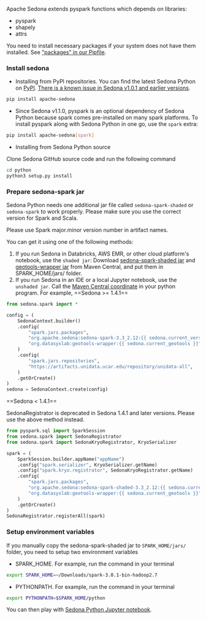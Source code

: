 <!--
 Licensed to the Apache Software Foundation (ASF) under one
 or more contributor license agreements.  See the NOTICE file
 distributed with this work for additional information
 regarding copyright ownership.  The ASF licenses this file
 to you under the Apache License, Version 2.0 (the
 "License"); you may not use this file except in compliance
 with the License.  You may obtain a copy of the License at

   http://www.apache.org/licenses/LICENSE-2.0

 Unless required by applicable law or agreed to in writing,
 software distributed under the License is distributed on an
 "AS IS" BASIS, WITHOUT WARRANTIES OR CONDITIONS OF ANY
 KIND, either express or implied.  See the License for the
 specific language governing permissions and limitations
 under the License.
 -->

Apache Sedona extends pyspark functions which depends on libraries:

* pyspark
* shapely
* attrs

You need to install necessary packages if your system does not have them installed. See ["packages" in our Pipfile](https://github.com/apache/sedona/blob/master/python/Pipfile).

### Install sedona

* Installing from PyPI repositories. You can find the latest Sedona Python on [PyPI](https://pypi.org/project/apache-sedona/). [There is a known issue in Sedona v1.0.1 and earlier versions](release-notes.md#known-issue).

```bash
pip install apache-sedona
```

* Since Sedona v1.1.0, pyspark is an optional dependency of Sedona Python because spark comes pre-installed on many spark platforms. To install pyspark along with Sedona Python in one go, use the `spark` extra:

```bash
pip install apache-sedona[spark]
```

* Installing from Sedona Python source

Clone Sedona GitHub source code and run the following command

```bash
cd python
python3 setup.py install
```

### Prepare sedona-spark jar

Sedona Python needs one additional jar file called `sedona-spark-shaded` or `sedona-spark` to work properly. Please make sure you use the correct version for Spark and Scala.

Please use Spark major.minor version number in artifact names.

You can get it using one of the following methods:

1. If you run Sedona in Databricks, AWS EMR, or other cloud platform's notebook, use the `shaded jar`: Download [sedona-spark-shaded jar](https://repo.maven.apache.org/maven2/org/apache/sedona/) and [geotools-wrapper jar](https://repo.maven.apache.org/maven2/org/datasyslab/geotools-wrapper/) from Maven Central, and put them in SPARK_HOME/jars/ folder.
2. If you run Sedona in an IDE or a local Jupyter notebook, use the `unshaded jar`. Call the [Maven Central coordinate](maven-coordinates.md) in your python program. For example,
==Sedona >= 1.4.1==

```python
from sedona.spark import *

config = (
    SedonaContext.builder()
    .config(
        "spark.jars.packages",
        "org.apache.sedona:sedona-spark-3.3_2.12:{{ sedona.current_version }},"
        "org.datasyslab:geotools-wrapper:{{ sedona.current_geotools }}",
    )
    .config(
        "spark.jars.repositories",
        "https://artifacts.unidata.ucar.edu/repository/unidata-all",
    )
    .getOrCreate()
)
sedona = SedonaContext.create(config)
```

==Sedona < 1.4.1==

SedonaRegistrator is deprecated in Sedona 1.4.1 and later versions. Please use the above method instead.

```python
from pyspark.sql import SparkSession
from sedona.spark import SedonaRegistrator
from sedona.spark import SedonaKryoRegistrator, KryoSerializer

spark = (
    SparkSession.builder.appName("appName")
    .config("spark.serializer", KryoSerializer.getName)
    .config("spark.kryo.registrator", SedonaKryoRegistrator.getName)
    .config(
        "spark.jars.packages",
        "org.apache.sedona:sedona-spark-shaded-3.3_2.12:{{ sedona.current_version }},"
        "org.datasyslab:geotools-wrapper:{{ sedona.current_geotools }}",
    )
    .getOrCreate()
)
SedonaRegistrator.registerAll(spark)
```

### Setup environment variables

If you manually copy the sedona-spark-shaded jar to `SPARK_HOME/jars/` folder, you need to setup two environment variables

* SPARK_HOME. For example, run the command in your terminal

```bash
export SPARK_HOME=~/Downloads/spark-3.0.1-bin-hadoop2.7
```

* PYTHONPATH. For example, run the command in your terminal

```bash
export PYTHONPATH=$SPARK_HOME/python
```

You can then play with [Sedona Python Jupyter notebook](../tutorial/jupyter-notebook.md).

